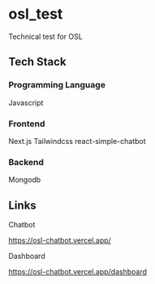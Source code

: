 # osl_test

Technical test for OSL

## Tech Stack

### Programming Language

Javascript

### Frontend

Next.js
Tailwindcss
react-simple-chatbot

### Backend

Mongodb

## Links

Chatbot

https://osl-chatbot.vercel.app/

Dashboard

https://osl-chatbot.vercel.app/dashboard

